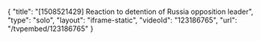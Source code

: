 {
    "title": "[1508521429] Reaction to detention of Russia opposition leader",
    "type": "solo",
    "layout": "iframe-static",
    "videoId": "123186765",
    "url": "\/tvpembed\/123186765"
}